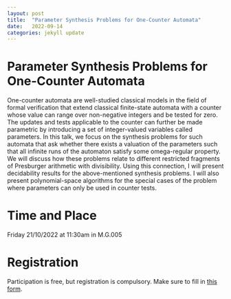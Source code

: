 ```yaml
---
layout: post
title:  "Parameter Synthesis Problems for One-Counter Automata"
date:   2022-09-14
categories: jekyll update
---
```


# Parameter Synthesis Problems for One-Counter Automata

One-counter automata are well-studied classical models in the field of formal
verification that extend classical finite-state automata with a counter whose
value can range over non-negative integers and be tested for zero. The updates
and tests applicable to the counter can further be made parametric by
introducing a set of integer-valued variables called parameters. In this talk,
we focus on the synthesis problems for such automata that ask whether there
exists a valuation of the parameters such that all infinite runs of the
automaton satisfy some omega-regular property. We will discuss how these
problems relate to different restricted fragments of Presburger arithmetic
with divisibility. Using this connection, I will present decidability results
for the above-mentioned synthesis problems. I will also present
polynomial-space algorithms for the special cases of the problem where
parameters can only be used in counter tests.

# Time and Place
Friday 21/10/2022 at 11:30am in M.G.005

# Registration
Participation is free, but registration is compulsory.
Make sure to fill in [this form](https://forms.gle/Wqdv5fg8ebth63Wv5).

